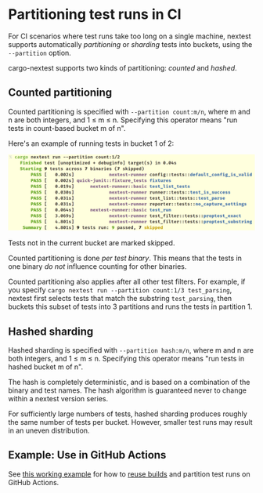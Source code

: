 # Partitioning test runs in CI

For CI scenarios where test runs take too long on a single machine, nextest supports automatically *partitioning* or *sharding* tests into buckets, using the `--partition` option.

cargo-nextest supports two kinds of partitioning: *counted* and *hashed*.

## Counted partitioning

Counted partitioning is specified with `--partition count:m/n`, where m and n are both integers, and 1 ≤ m ≤ n. Specifying this operator means "run tests in count-based bucket m of n".

Here's an example of running tests in bucket 1 of 2:

![Output of cargo nextest run --partition count:1/2](../static/nextest-partition.png)

Tests not in the current bucket are marked skipped.

Counted partitioning is done *per test binary*. This means that the tests in one binary *do not* influence counting for other binaries.

Counted partitioning also applies after all other test filters. For example, if you specify `cargo nextest run --partition count:1/3 test_parsing`, nextest first selects tests that match the substring `test_parsing`, then buckets this subset of tests into 3 partitions and runs the tests in partition 1.

## Hashed sharding

Hashed sharding is specified with `--partition hash:m/n`, where m and n are both integers, and 1 ≤ m ≤ n. Specifying this operator means "run tests in hashed bucket m of n".

The hash is completely deterministic, and is based on a combination of the binary and test names. The hash algorithm is guaranteed never to change within a nextest version series.

For sufficiently large numbers of tests, hashed sharding produces roughly the same number of tests per bucket. However, smaller test runs may result in an uneven distribution.

## Example: Use in GitHub Actions

See [this working example](https://github.com/nextest-rs/reuse-build-partition-example/blob/main/.github/workflows/ci.yml) for how to [reuse builds](reusing-builds.md) and partition test runs on GitHub Actions.

